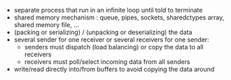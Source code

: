 - separate process that run in an infinite loop until told to terminate   
- shared memory mechanism : queue, pipes, sockets, sharedctypes array, shared memory file, ... 
- (packing or serializing) / (unpacking or deserializing) the data 
- several sender for one receiver or several receivers for one sender:  
    - senders must dispatch (load balancing) or copy the data to all receivers
    - receivers must poll/select incoming data from all senders
- write/read directly into/from buffers to avoid copying the data around
    